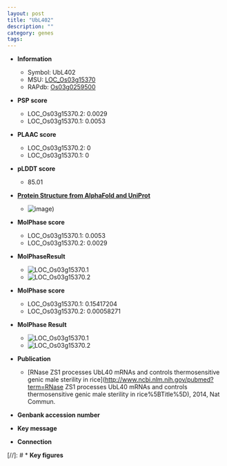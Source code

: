 ```yaml
---
layout: post
title: "UbL402"
description: ""
category: genes
tags: 
---
```


* **Information**  
    + Symbol: UbL402  
    + MSU: [LOC_Os03g15370](http://rice.plantbiology.msu.edu/cgi-bin/ORF_infopage.cgi?orf=LOC_Os03g15370)  
    + RAPdb: [Os03g0259500](http://rapdb.dna.affrc.go.jp/viewer/gbrowse_details/irgsp1?name=Os03g0259500)  

* **PSP score**  
    + LOC_Os03g15370.2: 0.0029 
    + LOC_Os03g15370.1: 0.0053 

* **PLAAC score**  
    + LOC_Os03g15370.2: 0 
    + LOC_Os03g15370.1: 0 

* **pLDDT score**
    + 85.01

* **[Protein Structure from AlphaFold and UniProt](https://www.uniprot.org/uniprotkb/A0A5S6R6S5/entry#structure)**
    + ![image](https://ricepsp.github.io/images/A/AF-A0A5S6R6S5-F1.png))

* **MolPhase score**
    + LOC_Os03g15370.1: 0.0053
    + LOC_Os03g15370.2: 0.0029

* **MolPhaseResult**
    + ![LOC_Os03g15370.1](https://ricepsp.github.io/pictures/LOC_Os03g/LOC_Os03g15370.1.png)
    + ![LOC_Os03g15370.2](https://ricepsp.github.io/pictures/LOC_Os03g/LOC_Os03g15370.2.png)

* **MolPhase score**
    + LOC_Os03g15370.1: 0.15417204
    + LOC_Os03g15370.2: 0.00058271

* **MolPhase Result**
    + ![LOC_Os03g15370.1](https://304243504.github.io/Pictures/LOC_Os03g/LOC_Os03g15370.1.png)
    + ![LOC_Os03g15370.2](https://304243504.github.io/Pictures/LOC_Os03g/LOC_Os03g15370.2.png)

* **Publication**  
    + [RNase ZS1 processes UbL40 mRNAs and controls thermosensitive genic male sterility in rice](http://www.ncbi.nlm.nih.gov/pubmed?term=RNase ZS1 processes UbL40 mRNAs and controls thermosensitive genic male sterility in rice%5BTitle%5D), 2014, Nat Commun.

* **Genbank accession number**  

* **Key message**  

* **Connection**  

[//]: # * **Key figures**  


